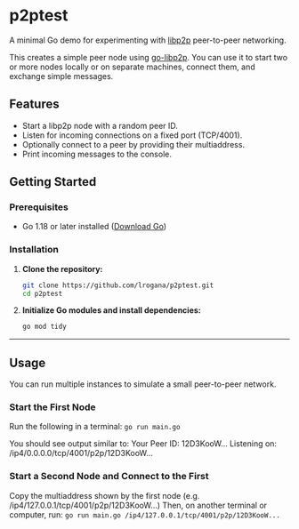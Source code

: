 # p2ptest

A minimal Go demo for experimenting with [libp2p](https://libp2p.io/) peer-to-peer networking.

This creates a simple peer node using [go-libp2p](https://github.com/libp2p/go-libp2p). You can use it to start two or more nodes locally or on separate machines, connect them, and exchange simple messages.

## Features

- Start a libp2p node with a random peer ID.
- Listen for incoming connections on a fixed port (TCP/4001).
- Optionally connect to a peer by providing their multiaddress.
- Print incoming messages to the console.

## Getting Started

### Prerequisites

- Go 1.18 or later installed ([Download Go](https://go.dev/dl/))

### Installation

1. **Clone the repository:**

    ```bash
    git clone https://github.com/lrogana/p2ptest.git
    cd p2ptest
    ```

2. **Initialize Go modules and install dependencies:**

    ```bash
    go mod tidy
    ```

---

## Usage

You can run multiple instances to simulate a small peer-to-peer network.

### **Start the First Node**

Run the following in a terminal:
```go run main.go```

You should see output similar to:
Your Peer ID: 12D3KooW...
Listening on:
/ip4/0.0.0.0/tcp/4001/p2p/12D3KooW...

### Start a Second Node and Connect to the First
Copy the multiaddress shown by the first node (e.g. /ip4/127.0.0.1/tcp/4001/p2p/12D3KooW...)
Then, on another terminal or computer, run:
```go run main.go /ip4/127.0.0.1/tcp/4001/p2p/12D3KooW...``` 
